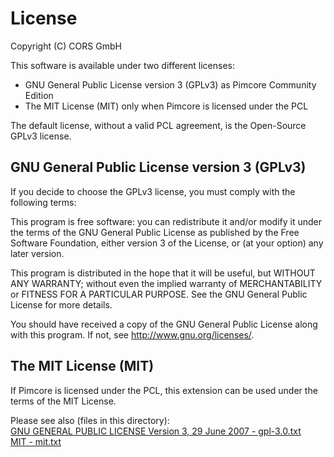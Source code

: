 # License
Copyright (C) CORS GmbH

This software is available under two different licenses:
* GNU General Public License version 3 (GPLv3) as Pimcore Community Edition
* The MIT License (MIT) only when Pimcore is licensed under the PCL

The default license, without a valid PCL agreement, is the Open-Source GPLv3 license.

## GNU General Public License version 3 (GPLv3)
If you decide to choose the GPLv3 license, you must comply with the following terms:

This program is free software: you can redistribute it and/or modify
it under the terms of the GNU General Public License as published by
the Free Software Foundation, either version 3 of the License, or
(at your option) any later version.

This program is distributed in the hope that it will be useful,
but WITHOUT ANY WARRANTY; without even the implied warranty of
MERCHANTABILITY or FITNESS FOR A PARTICULAR PURPOSE.  See the
GNU General Public License for more details.

You should have received a copy of the GNU General Public License
along with this program.  If not, see <http://www.gnu.org/licenses/>.

## The MIT License (MIT)
If Pimcore is licensed under the PCL, this extension can be used under the terms of the MIT License.

Please see also (files in this directory):  
[GNU GENERAL PUBLIC LICENSE Version 3, 29 June 2007 - gpl-3.0.txt](gpl-3.0.txt)  
[MIT - mit.txt](mit.txt)  